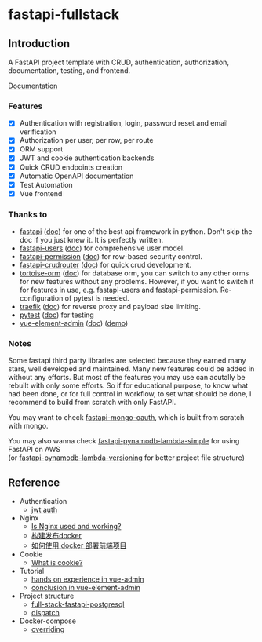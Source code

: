 # fastapi-fullstack

## Introduction
A FastAPI project template with CRUD, authentication, authorization, documentation, testing, and frontend.

[Documentation](https://benlau6.github.io/fastapi-fullstack)

### Features
- [X] Authentication with registration, login, password reset and email verification 
- [X] Authorization per user, per row, per route
- [X] ORM support
- [X] JWT and cookie authentication backends
- [X] Quick CRUD endpoints creation
- [X] Automatic OpenAPI documentation
- [X] Test Automation
- [X] Vue frontend

### Thanks to
- [fastapi](https://github.com/tiangolo/fastapi) ([doc](https://fastapi.tiangolo.com/)) for one of the best api framework in python. Don't skip the doc if you just knew it. It is perfectly written.
- [fastapi-users](https://github.com/frankie567/fastapi-users) ([doc](https://frankie567.github.io/fastapi-users/)) for comprehensive user model.
- [fastapi-permission](https://github.com/holgi/fastapi-permissions) ([doc](https://github.com/holgi/fastapi-permissions/blob/master/README.md)) for row-based security control.
- [fastapi-crudrouter](https://github.com/awtkns/fastapi-crudrouter) ([doc](https://fastapi-crudrouter.awtkns.com/)) for quick crud development.
- [tortoise-orm](https://github.com/tortoise/tortoise-orm) ([doc](https://tortoise-orm.readthedocs.io/en/latest/)) for database orm, you can switch to any other orms for new features without any problems. However, if you want to switch it for features in use, e.g. fastapi-users and fastapi-permission. Re-configuration of pytest is needed.
- [traefik](https://github.com/traefik/traefik) ([doc](https://doc.traefik.io/traefik/)) for reverse proxy and payload size limiting.
- [pytest](https://github.com/pytest-dev/pytest) ([doc](https://docs.pytest.org/)) for testing
- [vue-element-admin](https://github.com/PanJiaChen/vue-element-admin) ([doc](https://panjiachen.github.io/vue-element-admin-site/)) ([demo](https://panjiachen.github.io/vue-element-admin))

### Notes
Some fastapi third party libraries are selected because they earned many stars, well developed and maintained. 
Many new features could be added in without any efforts. But most of the features you may use can acutally be rebuilt with only some efforts. 
So if for educational purpose, to know what had been done, or for full control in workflow, to set what should be done, I recommend to build from scratch with only FastAPI. 

You may want to check [fastapi-mongo-oauth](https://github.com/benlau6/fastapi-mongo-oauth), which is built from scratch with mongo.

You may also wanna check [fastapi-pynamodb-lambda-simple](https://github.com/benlau6/fastapi-pynamodb-lambda-simple.git) for using FastAPI on AWS \
(or [fastapi-pynamodb-lambda-versioning](https://github.com/benlau6/fastapi-pynamodb-lambda-versioning) for better project file structure)

## Reference
- Authentication
  - [jwt auth](https://segmentfault.com/a/1190000023185139)
- Nginx
  - [Is Nginx used and working?](https://github.com/tiangolo/full-stack-fastapi-postgresql/issues/401)
  - [构建发布docker](https://github.com/PanJiaChen/vue-element-admin/issues/592)
  - [如何使用 docker 部署前端项目](https://shanyue.tech/frontend-engineering/docker.html)
- Cookie
  - [What is cookie?](https://shubo.io/cookies/)
- Tutorial
  - [hands on experience in vue-admin](https://juejin.cn/post/6844903840626507784)
  - [conclusion in vue-element-admin](https://www.gushiciku.cn/pl/pw8i/zh-tw)
- Project structure
  - [full-stack-fastapi-postgresql](https://github.com/tiangolo/full-stack-fastapi-postgresql/tree/master/%7B%7Bcookiecutter.project_slug%7D%7D/frontend)
  - [dispatch](https://github.com/Netflix/dispatch)
- Docker-compose
  - [overriding](https://docs.docker.com/compose/extends/#adding-and-overriding-configuration)
